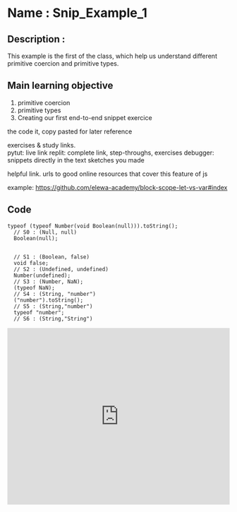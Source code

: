 # Name : Snip_Example_1

## Description :
This example is the first of the class, which help us understand different primitive coercion and primitive types.


## Main learning objective
1. primitive coercion 
2. primitive types
3. Creating our first end-to-end snippet exercice

the code it, copy pasted for later reference

exercises & study links.  
	pytut: live link
	replit: complete link, step-throughs, exercises
	debugger: snippets directly in the text
	sketches you made

helpful link.  urls to good online resources that cover this feature of js

example: https://github.com/elewa-academy/block-scope-let-vs-var#index
## Code
~~~~
typeof (typeof Number(void Boolean(null))).toString();
  // S0 : (Null, null)
  Boolean(null);
  
  
  // S1 : (Boolean, false)
  void false;
  // S2 : (Undefined, undefined)
  Number(undefined);
  // S3 : (Number, NaN);
  (typeof NaN);
  // S4 : (String, "number")
  ("number").toString();
  // S5 : (String,"number")
  typeof "number";
  // S6 : (String,"String")
~~~~

<iframe height="400px" width="100%" src="https://repl.it/@Ludovic7127/IroncladWebbedOutcome?lite=true" scrolling="no" frameborder="no" allowtransparency="true" allowfullscreen="true" sandbox="allow-forms allow-pointer-lock allow-popups allow-same-origin allow-scripts allow-modals"></iframe>
